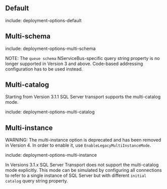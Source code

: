 ## Default

include: deployment-options-default

## Multi-schema

include: deployment-options-multi-schema

NOTE: The `queue schema` NServiceBus-specific query string property is no longer supported in Version 3 and above. Code-based addressing configuration has to be used instead.

## Multi-catalog

Starting from Version 3.1.1 SQL Server transport supports the multi-catalog mode.

include: deployment-options-multi-catalog

## Multi-instance

WARNING: The multi-instance option is deprecated and has been removed in Version 4. In order to enable it, use `EnableLegacyMultiInstanceMode`.

include: deployment-options-multi-instance

In Versions 3.1.x SQL Server Transport does not support the multi-catalog mode explicitly. This mode can be simulated by configuring all connections to refer to a single instance of SQL Server but with different `initial catalog` query string property.
